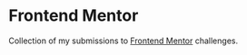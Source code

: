 # Frontend Mentor

Collection of my submissions to [Frontend Mentor](https://www.frontendmentor.io/home) challenges.